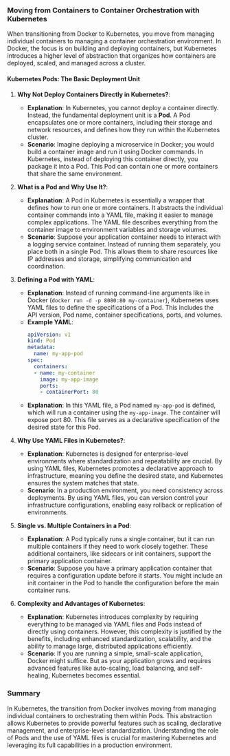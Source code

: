 ### Moving from Containers to Container Orchestration with Kubernetes

When transitioning from Docker to Kubernetes, you move from managing individual containers to managing a container orchestration environment. In Docker, the focus is on building and deploying containers, but Kubernetes introduces a higher level of abstraction that organizes how containers are deployed, scaled, and managed across a cluster.

#### **Kubernetes Pods: The Basic Deployment Unit**

1. **Why Not Deploy Containers Directly in Kubernetes?**:
   - **Explanation**: In Kubernetes, you cannot deploy a container directly. Instead, the fundamental deployment unit is a **Pod**. A Pod encapsulates one or more containers, including their storage and network resources, and defines how they run within the Kubernetes cluster.
   - **Scenario**: Imagine deploying a microservice in Docker; you would build a container image and run it using Docker commands. In Kubernetes, instead of deploying this container directly, you package it into a Pod. This Pod can contain one or more containers that share the same environment.

2. **What is a Pod and Why Use It?**:
   - **Explanation**: A Pod in Kubernetes is essentially a wrapper that defines how to run one or more containers. It abstracts the individual container commands into a YAML file, making it easier to manage complex applications. The YAML file describes everything from the container image to environment variables and storage volumes.
   - **Scenario**: Suppose your application container needs to interact with a logging service container. Instead of running them separately, you place both in a single Pod. This allows them to share resources like IP addresses and storage, simplifying communication and coordination.

3. **Defining a Pod with YAML**:
   - **Explanation**: Instead of running command-line arguments like in Docker (`docker run -d -p 8080:80 my-container`), Kubernetes uses YAML files to define the specifications of a Pod. This includes the API version, Pod name, container specifications, ports, and volumes.
   - **Example YAML**:
     ```yaml
     apiVersion: v1
     kind: Pod
     metadata:
       name: my-app-pod
     spec:
       containers:
       - name: my-container
         image: my-app-image
         ports:
         - containerPort: 80
     ```
   - **Explanation**: In this YAML file, a Pod named `my-app-pod` is defined, which will run a container using the `my-app-image`. The container will expose port 80. This file serves as a declarative specification of the desired state for this Pod.

4. **Why Use YAML Files in Kubernetes?**:
   - **Explanation**: Kubernetes is designed for enterprise-level environments where standardization and repeatability are crucial. By using YAML files, Kubernetes promotes a declarative approach to infrastructure, meaning you define the desired state, and Kubernetes ensures the system matches that state.
   - **Scenario**: In a production environment, you need consistency across deployments. By using YAML files, you can version control your infrastructure configurations, enabling easy rollback or replication of environments.

5. **Single vs. Multiple Containers in a Pod**:
   - **Explanation**: A Pod typically runs a single container, but it can run multiple containers if they need to work closely together. These additional containers, like sidecars or init containers, support the primary application container.
   - **Scenario**: Suppose you have a primary application container that requires a configuration update before it starts. You might include an init container in the Pod to handle the configuration before the main container runs.

6. **Complexity and Advantages of Kubernetes**:
   - **Explanation**: Kubernetes introduces complexity by requiring everything to be managed via YAML files and Pods instead of directly using containers. However, this complexity is justified by the benefits, including enhanced standardization, scalability, and the ability to manage large, distributed applications efficiently.
   - **Scenario**: If you are running a simple, small-scale application, Docker might suffice. But as your application grows and requires advanced features like auto-scaling, load balancing, and self-healing, Kubernetes becomes essential.

### Summary

In Kubernetes, the transition from Docker involves moving from managing individual containers to orchestrating them within Pods. This abstraction allows Kubernetes to provide powerful features such as scaling, declarative management, and enterprise-level standardization. Understanding the role of Pods and the use of YAML files is crucial for mastering Kubernetes and leveraging its full capabilities in a production environment.